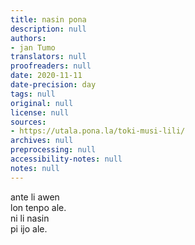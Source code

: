 ```yaml
---
title: nasin pona
description: null
authors:
- jan Tumo
translators: null
proofreaders: null
date: 2020-11-11
date-precision: day
tags: null
original: null
license: null
sources:
- https://utala.pona.la/toki-musi-lili/
archives: null
preprocessing: null
accessibility-notes: null
notes: null
---
```


ante li awen  
lon tenpo ale.  
ni li nasin  
pi ijo ale.